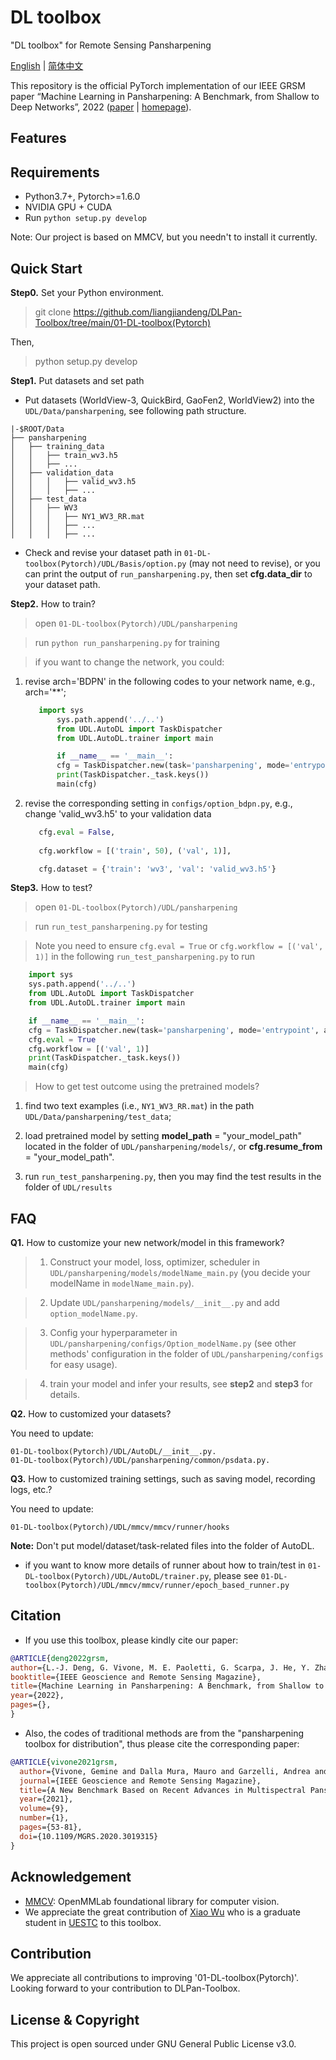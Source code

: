 # DL toolbox
"DL toolbox" for Remote Sensing Pansharpening

[English]([https://github.com/XiaoXiao-Woo/PanCollection/edit/dev/README.md](https://github.com/liangjiandeng/DLPan-Toolbox/edit/main/01-DL-toolbox(Pytorch)/readme.md)) | [简体中文](https://github.com.md)

This repository is the official PyTorch implementation of our IEEE GRSM paper “Machine Learning in Pansharpening: A Benchmark, from Shallow to Deep Networks”, 2022 ([paper](https://github.com/liangjiandeng/liangjiandeng.github.io/tree/master/papers/2022/review-grsm2022.pdf) | [homepage](https://github.com/liangjiandeng/DLPan-Toolbox)).



## Features


## Requirements
* Python3.7+, Pytorch>=1.6.0
* NVIDIA GPU + CUDA
* Run `python setup.py develop`

Note: Our project is based on MMCV, but you needn't to install it currently.

## Quick Start
**Step0.** Set your Python environment.

>git clone https://github.com/liangjiandeng/DLPan-Toolbox/tree/main/01-DL-toolbox(Pytorch)

Then, 

> python setup.py develop

**Step1.** Put datasets and set path
* Put datasets (WorldView-3, QuickBird, GaoFen2, WorldView2) into the `UDL/Data/pansharpening`, see following path structure. 

```
|-$ROOT/Data
├── pansharpening
│   ├── training_data
│   │   ├── train_wv3.h5
│   │   ├── ...
│   ├── validation_data
│   │   │   ├── valid_wv3.h5
│   │   │   ├── ...
│   ├── test_data
│   │   ├── WV3
│   │   │   ├── NY1_WV3_RR.mat
│   │   │   ├── ...
│   │   │   ├── ...
```

* Check and revise your dataset path in `01-DL-toolbox(Pytorch)/UDL/Basis/option.py` (may not need to revise), or you can print the output of `run_pansharpening.py`, then set __cfg.data_dir__ to your dataset path.



**Step2.** How to train?

> open `01-DL-toolbox(Pytorch)/UDL/pansharpening`

> run `python run_pansharpening.py` for training

> if you want to change the network, you could: 

1) revise arch='BDPN' in the following codes to your network name, e.g., arch='**'; 

	```python
	   import sys
           sys.path.append('../..')
           from UDL.AutoDL import TaskDispatcher
           from UDL.AutoDL.trainer import main

           if __name__ == '__main__':
           cfg = TaskDispatcher.new(task='pansharpening', mode='entrypoint', arch='BDPN')
           print(TaskDispatcher._task.keys())
           main(cfg)
	 ```
2) revise the corresponding setting in `configs/option_bdpn.py`, e.g., change 'valid_wv3.h5' to your validation data

	```python
	   cfg.eval = False, 
  
       cfg.workflow = [('train', 50), ('val', 1)], 
	
	   cfg.dataset = {'train': 'wv3', 'val': 'valid_wv3.h5'}
	```
	

**Step3.** How to test?

> open `01-DL-toolbox(Pytorch)/UDL/pansharpening`

> run `run_test_pansharpening.py` for testing

> Note you need to ensure `cfg.eval = True` or `cfg.workflow = [('val', 1)]` in the following `run_test_pansharpening.py` to run
	  

```python
	import sys
	sys.path.append('../..')
	from UDL.AutoDL import TaskDispatcher
	from UDL.AutoDL.trainer import main

	if __name__ == '__main__':
	cfg = TaskDispatcher.new(task='pansharpening', mode='entrypoint', arch='MSDCNN')
	cfg.eval = True
	cfg.workflow = [('val', 1)]
	print(TaskDispatcher._task.keys())
	main(cfg)
```

> How to get test outcome using the pretrained models?

1) find two text examples (i.e., `NY1_WV3_RR.mat`) in the path `UDL/Data/pansharpening/test_data`; 

2) load pretrained model by setting __model_path__ = "your_model_path" located in the folder of `UDL/pansharpening/models/`, or __cfg.resume_from__ = "your_model_path".

3) run `run_test_pansharpening.py`, then you may find the test results in the folder of `UDL/results`



## FAQ
**Q1.** How to customize your new network/model in this framework?

> 1) Construct your model, loss, optimizer, scheduler in `UDL/pansharpening/models/modelName_main.py` (you decide your modelName in `modelName_main.py`).

> 2) Update `UDL/pansharpening/models/__init__.py` and add `option_modelName.py`.

> 3) Config your hyperparameter in `UDL/pansharpening/configs/Option_modelName.py` (see other methods' configuration in the folder of `UDL/pansharpening/configs` for easy usage).

> 4) train your model and infer your results, see __step2__ and __step3__ for details.



**Q2.** How to customized your datasets?

You need to update:

```
01-DL-toolbox(Pytorch)/UDL/AutoDL/__init__.py.
01-DL-toolbox(Pytorch)/UDL/pansharpening/common/psdata.py.
```

**Q3.**  How to customized training settings, such as saving model, recording logs, etc.?

You need to update:

```
01-DL-toolbox(Pytorch)/UDL/mmcv/mmcv/runner/hooks
```

**Note:** Don't put model/dataset/task-related files into the folder of AutoDL.

* if you want to know more details of runner about how to train/test in `01-DL-toolbox(Pytorch)/UDL/AutoDL/trainer.py`, please see `01-DL-toolbox(Pytorch)/UDL/mmcv/mmcv/runner/epoch_based_runner.py`


## Citation
* If you use this toolbox, please kindly cite our paper:

```bibtex
@ARTICLE{deng2022grsm,
author={L.-J. Deng, G. Vivone, M. E. Paoletti, G. Scarpa, J. He, Y. Zhang, J. Chanussot, and A. Plaza},
booktitle={IEEE Geoscience and Remote Sensing Magazine},
title={Machine Learning in Pansharpening: A Benchmark, from Shallow to Deep Networks},
year={2022},
pages={},
}
```


* Also, the codes of traditional methods are from the "pansharpening toolbox for distribution", thus please cite the corresponding paper:
```bibtex
@ARTICLE{vivone2021grsm,
  author={Vivone, Gemine and Dalla Mura, Mauro and Garzelli, Andrea and Restaino, Rocco and Scarpa, Giuseppe and Ulfarsson, Magnus O. and   Alparone, Luciano and Chanussot, Jocelyn},
  journal={IEEE Geoscience and Remote Sensing Magazine}, 
  title={A New Benchmark Based on Recent Advances in Multispectral Pansharpening: Revisiting Pansharpening With Classical and Emerging Pansharpening Methods}, 
  year={2021},
  volume={9},
  number={1},
  pages={53-81},
  doi={10.1109/MGRS.2020.3019315}
}
```


## Acknowledgement
- [MMCV](https://github.com/open-mmlab/mmcv): OpenMMLab foundational library for computer vision.
- We appreciate the great contribution of [Xiao Wu](https://xiaoxiao-woo.github.io/) who is a graduate student in [UESTC](https://www.uestc.edu.cn/) to this toolbox.

## Contribution
We appreciate all contributions to improving '01-DL-toolbox(Pytorch)'. Looking forward to your contribution to DLPan-Toolbox.


## License & Copyright
This project is open sourced under GNU General Public License v3.0.


